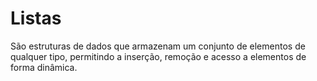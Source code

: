 # Listas
São estruturas de dados que armazenam um conjunto de elementos de qualquer tipo, permitindo a inserção, remoção e acesso a elementos de forma dinâmica.